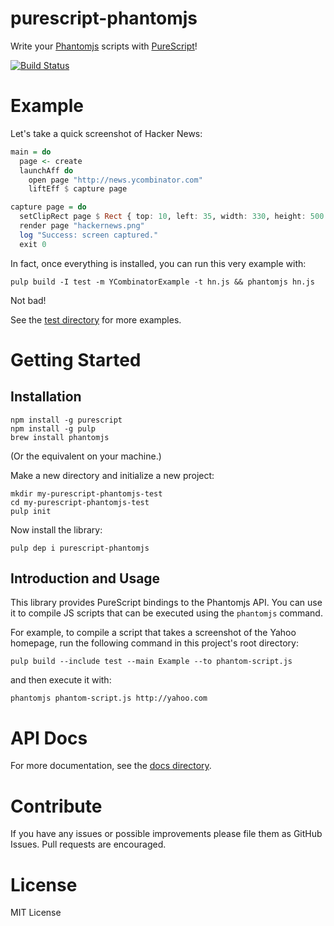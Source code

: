 # purescript-phantomjs

Write your [Phantomjs](http://phantomjs.org/) scripts with [PureScript](http://www.purescript.org/)!

[![Build Status](https://travis-ci.org/cxfreeio/purescript-phantomjs.svg?branch=master)](https://travis-ci.org/cxfreeio/purescript-phantomjs)

# Example

Let's take a quick screenshot of Hacker News:

``` purescript
main = do
  page <- create
  launchAff do
    open page "http://news.ycombinator.com"
    liftEff $ capture page

capture page = do
  setClipRect page $ Rect { top: 10, left: 35, width: 330, height: 500 }
  render page "hackernews.png"
  log "Success: screen captured."
  exit 0
```
In fact, once everything is installed, you can run this very example with:
``` shell
pulp build -I test -m YCombinatorExample -t hn.js && phantomjs hn.js
```

Not bad!

See the [test directory](/test/) for more examples.


# Getting Started

## Installation

``` shell
npm install -g purescript
npm install -g pulp
brew install phantomjs
```
(Or the equivalent on your machine.)

Make a new directory and initialize a new project:

``` shell
mkdir my-purescript-phantomjs-test
cd my-purescript-phantomjs-test
pulp init
```

Now install the library:

``` shell
pulp dep i purescript-phantomjs
```

## Introduction and Usage

This library provides PureScript bindings to the Phantomjs API. You can use it to compile JS scripts that can be executed using the `phantomjs` command.

For example, to compile a script that takes a screenshot of the Yahoo homepage, run the following command in this project's root directory:

``` shell
pulp build --include test --main Example --to phantom-script.js
```

and then execute it with:
``` shell
phantomjs phantom-script.js http://yahoo.com
```

# API Docs

For more documentation, see the [docs directory](/docs/).

# Contribute

If you have any issues or possible improvements please file them as GitHub Issues. Pull requests are encouraged.

# License

MIT License
